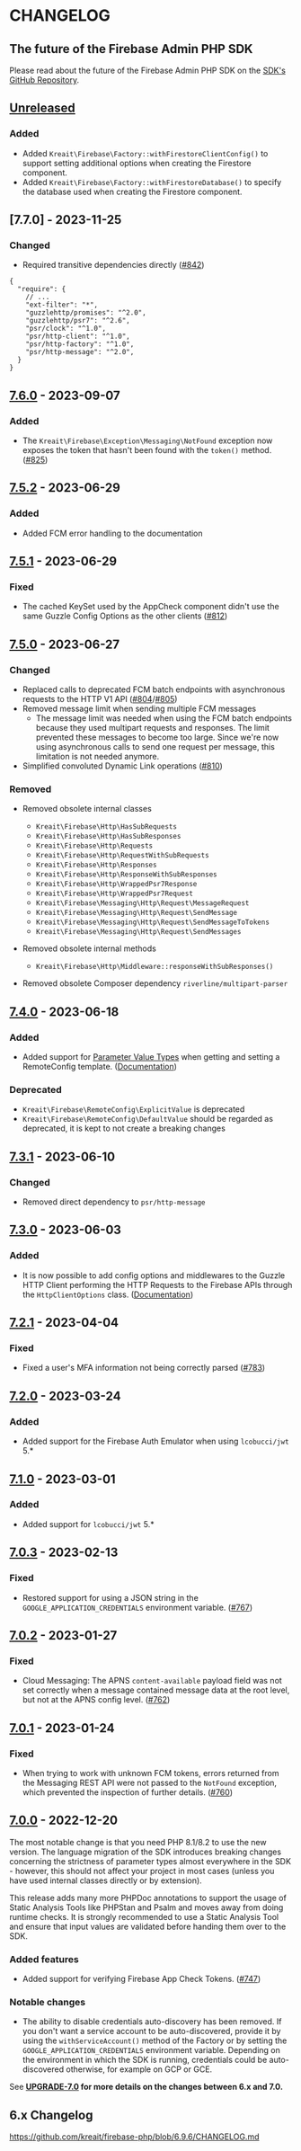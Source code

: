 # CHANGELOG

## The future of the Firebase Admin PHP SDK

Please read about the future of the Firebase Admin PHP SDK on the
[SDK's GitHub Repository](https://github.com/kreait/firebase-php).

## [Unreleased]

### Added

* Added `Kreait\Firebase\Factory::withFirestoreClientConfig()` to support setting additional options when 
  creating the Firestore component.
* Added `Kreait\Firebase\Factory::withFirestoreDatabase()` to specify the database used when creating the Firestore 
  component.

## [7.7.0] - 2023-11-25

### Changed

* Required transitive dependencies directly ([#842](https://github.com/kreait/firebase-php/issues/842))
```json5
{
  "require": {
    // ...
    "ext-filter": "*",
    "guzzlehttp/promises": "^2.0",
    "guzzlehttp/psr7": "^2.6",
    "psr/clock": "^1.0",
    "psr/http-client": "^1.0",
    "psr/http-factory": "^1.0",
    "psr/http-message": "^2.0",
  }
}
```


## [7.6.0] - 2023-09-07

### Added

* The `Kreait\Firebase\Exception\Messaging\NotFound` exception now exposes the token that hasn't been found 
  with the `token()` method.
  ([#825](https://github.com/kreait/firebase-php/issues/825))

## [7.5.2] - 2023-06-29

### Added

* Added FCM error handling to the documentation

## [7.5.1] - 2023-06-29

### Fixed

* The cached KeySet used by the AppCheck component didn't use the same Guzzle Config Options as the other clients
  ([#812](https://github.com/kreait/firebase-php/issues/812))

## [7.5.0] - 2023-06-27

### Changed

* Replaced calls to deprecated FCM batch endpoints with asynchronous requests
  to the HTTP V1 API
  ([#804](https://github.com/kreait/firebase-php/pull/804)/[#805](https://github.com/kreait/firebase-php/pull/805))
* Removed message limit when sending multiple FCM messages
  * The message limit was needed when using the FCM batch endpoints because they used multipart requests and responses.
    The limit prevented these messages to become too large. Since we're now using asynchronous calls to send one
    request per message, this limitation is not needed anymore.
* Simplified convoluted Dynamic Link operations
  ([#810](https://github.com/kreait/firebase-php/pull/810))

### Removed

* Removed obsolete internal classes
  * `Kreait\Firebase\Http\HasSubRequests`
  * `Kreait\Firebase\Http\HasSubResponses`
  * `Kreait\Firebase\Http\Requests`
  * `Kreait\Firebase\Http\RequestWithSubRequests`
  * `Kreait\Firebase\Http\Responses`
  * `Kreait\Firebase\Http\ResponseWithSubResponses`
  * `Kreait\Firebase\Http\WrappedPsr7Response`
  * `Kreait\Firebase\Http\WrappedPsr7Request`
  * `Kreait\Firebase\Messaging\Http\Request\MessageRequest`
  * `Kreait\Firebase\Messaging\Http\Request\SendMessage`
  * `Kreait\Firebase\Messaging\Http\Request\SendMessageToTokens`
  * `Kreait\Firebase\Messaging\Http\Request\SendMessages`

* Removed obsolete internal methods
  * `Kreait\Firebase\Http\Middleware::responseWithSubResponses()`

* Removed obsolete Composer dependency `riverline/multipart-parser`

## [7.4.0] - 2023-06-18

### Added

* Added support for [Parameter Value Types](https://firebase.google.com/docs/reference/remote-config/rest/v1/RemoteConfig#parametervaluetype)
  when getting and setting a RemoteConfig template.
  ([Documentation](https://firebase-php.readthedocs.io/en/latest/remote-config.html#parameter-value-types))

### Deprecated

* `Kreait\Firebase\RemoteConfig\ExplicitValue` is deprecated
* `Kreait\Firebase\RemoteConfig\DefaultValue` should be regarded as deprecated, it is kept to not create a breaking changes

## [7.3.1] - 2023-06-10

### Changed

* Removed direct dependency to `psr/http-message`

## [7.3.0] - 2023-06-03

### Added

* It is now possible to add config options and middlewares to the Guzzle HTTP Client performing the HTTP Requests
  to the Firebase APIs through the `HttpClientOptions` class.
  ([Documentation](https://firebase-php.readthedocs.io/en/latest/setup.html#http-client-options))

## [7.2.1] - 2023-04-04

### Fixed

* Fixed a user's MFA information not being correctly parsed
  ([#783](https://github.com/kreait/firebase-php/pull/783))

## [7.2.0] - 2023-03-24

### Added

* Added support for the Firebase Auth Emulator when using `lcobucci/jwt` 5.*

## [7.1.0] - 2023-03-01

### Added

* Added support for `lcobucci/jwt` 5.*

## [7.0.3] - 2023-02-13

### Fixed

* Restored support for using a JSON string in the `GOOGLE_APPLICATION_CREDENTIALS` environment variable.
  ([#767](https://github.com/kreait/firebase-php/pull/767))

## [7.0.2] - 2023-01-27

### Fixed

* Cloud Messaging: The APNS `content-available` payload field was not set correctly when a message contained
  message data at the root level, but not at the APNS config level.
  ([#762](https://github.com/kreait/firebase-php/pull/762))

## [7.0.1] - 2023-01-24

### Fixed

* When trying to work with unknown FCM tokens, errors returned from the Messaging REST API were not passed to
  the `NotFound` exception, which prevented the inspection of further details.
  ([#760](https://github.com/kreait/firebase-php/pull/760))

## [7.0.0] - 2022-12-20

The most notable change is that you need PHP 8.1/8.2 to use the new version. The language migration of
the SDK introduces breaking changes concerning the strictness of parameter types almost everywhere in
the SDK - however, this should not affect your project in most cases (unless you have used internal classes
directly or by extension).

This release adds many more PHPDoc annotations to support the usage of Static Analysis Tools like PHPStan
and Psalm and moves away from doing runtime checks. It is strongly recommended to use a Static Analysis
Tool and ensure that input values are validated before handing them over to the SDK.

### Added features

* Added support for verifying Firebase App Check Tokens. ([#747](https://github.com/kreait/firebase-php/pull/747))

### Notable changes

* The ability to disable credentials auto-discovery has been removed. If you don't want a service account to be
  auto-discovered, provide it by using the `withServiceAccount()` method of the Factory or by setting the
  `GOOGLE_APPLICATION_CREDENTIALS` environment variable. Depending on the environment in which the SDK is running,
  credentials could be auto-discovered otherwise, for example on GCP or GCE.

See **[UPGRADE-7.0](UPGRADE-7.0.md) for more details on the changes between 6.x and 7.0.**

## 6.x Changelog

https://github.com/kreait/firebase-php/blob/6.9.6/CHANGELOG.md

[Unreleased]: https://github.com/kreait/firebase-php/compare/7.6.0...7.x
[7.6.0]: https://github.com/kreait/firebase-php/compare/7.5.2...7.6.0
[7.5.2]: https://github.com/kreait/firebase-php/compare/7.5.1...7.5.2
[7.5.1]: https://github.com/kreait/firebase-php/compare/7.5.0...7.5.1
[7.5.0]: https://github.com/kreait/firebase-php/compare/7.3.1...7.5.0
[7.4.0]: https://github.com/kreait/firebase-php/compare/7.3.1...7.4.0
[7.3.1]: https://github.com/kreait/firebase-php/compare/7.3.0...7.3.1
[7.3.0]: https://github.com/kreait/firebase-php/compare/7.2.1...7.3.0
[7.2.1]: https://github.com/kreait/firebase-php/compare/7.2.0...7.2.1
[7.2.0]: https://github.com/kreait/firebase-php/compare/7.1.0...7.2.0
[7.1.0]: https://github.com/kreait/firebase-php/compare/7.0.3...7.1.0
[7.0.3]: https://github.com/kreait/firebase-php/compare/7.0.2...7.0.3
[7.0.2]: https://github.com/kreait/firebase-php/compare/7.0.1...7.0.2
[7.0.1]: https://github.com/kreait/firebase-php/compare/7.0.0...7.0.1
[7.0.0]: https://github.com/kreait/firebase-php/releases/tag/7.0.0
